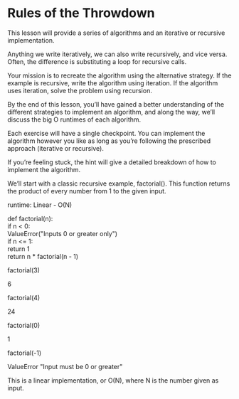 # Rules of the Throwdown

This lesson will provide a series of algorithms and an iterative or recursive implementation.

Anything we write iteratively, we can also write recursively, and vice versa. Often, the difference is substituting a loop for recursive calls.

Your mission is to recreate the algorithm using the alternative strategy. If the example is recursive, write the algorithm using iteration. If the algorithm uses iteration, solve the problem using recursion.

By the end of this lesson, you’ll have gained a better understanding of the different strategies to implement an algorithm, and along the way, we’ll discuss the big O runtimes of each algorithm.

Each exercise will have a single checkpoint. You can implement the algorithm however you like as long as you’re following the prescribed approach (iterative or recursive).

If you’re feeling stuck, the hint will give a detailed breakdown of how to implement the algorithm.

We’ll start with a classic recursive example, factorial(). This function returns the product of every number from 1 to the given input.

runtime: Linear - O(N)

def factorial(n):\
    if n < 0:\
        ValueError("Inputs 0 or greater only")\
    if n <= 1:\
        return 1\
    return n * factorial(n - 1)

factorial(3)

6

factorial(4)

24

factorial(0)

1

factorial(-1)

ValueError "Input must be 0 or greater"

This is a linear implementation, or O(N), where N is the number given as input.
